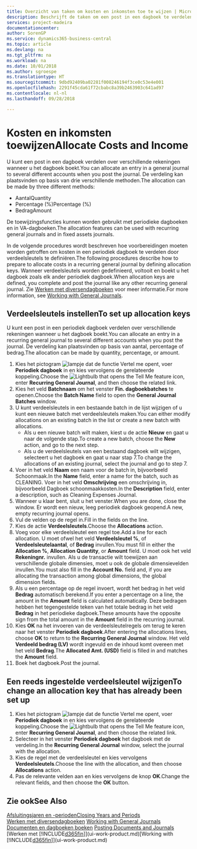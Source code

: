 ```yaml
---
title: Overzicht van taken om kosten en inkomsten toe te wijzen | Microsoft Docs
description: Beschrijft de taken om een post in een dagboek te verdelen over verschillende rekeningen wanneer u het dagboek boekt.
services: project-madeira
documentationcenter: 
author: SorenGP
ms.service: dynamics365-business-central
ms.topic: article
ms.devlang: na
ms.tgt_pltfrm: na
ms.workload: na
ms.date: 10/01/2018
ms.author: sgroespe
ms.translationtype: HT
ms.sourcegitcommit: 9dbd92409ba02281f008246194f3ce0c53e4e001
ms.openlocfilehash: 2291f45cda61f72cbabc8a39b2463903c641ad97
ms.contentlocale: nl-nl
ms.lasthandoff: 09/28/2018

---
```

# <a name="allocate-costs-and-income"></a><span data-ttu-id="a4cda-103">Kosten en inkomsten toewijzen</span><span class="sxs-lookup"><span data-stu-id="a4cda-103">Allocate Costs and Income</span></span>
<span data-ttu-id="a4cda-104">U kunt een post in een dagboek verdelen over verschillende rekeningen wanneer u het dagboek boekt.</span><span class="sxs-lookup"><span data-stu-id="a4cda-104">You can allocate an entry in a general journal to several different accounts when you post the journal.</span></span> <span data-ttu-id="a4cda-105">De verdeling kan plaatsvinden op basis van drie verschillende methoden.</span><span class="sxs-lookup"><span data-stu-id="a4cda-105">The allocation can be made by three different methods:</span></span>

* <span data-ttu-id="a4cda-106">Aantal</span><span class="sxs-lookup"><span data-stu-id="a4cda-106">Quantity</span></span>
* <span data-ttu-id="a4cda-107">Percentage (%)</span><span class="sxs-lookup"><span data-stu-id="a4cda-107">Percentage (%)</span></span>
* <span data-ttu-id="a4cda-108">Bedrag</span><span class="sxs-lookup"><span data-stu-id="a4cda-108">Amount</span></span>

<span data-ttu-id="a4cda-109">De toewijzingsfuncties kunnen worden gebruikt met periodieke dagboeken en in VA-dagboeken.</span><span class="sxs-lookup"><span data-stu-id="a4cda-109">The allocation features can be used with recurring general journals and in fixed assets journals.</span></span>
<!--You can also distribute the cost or revenue of a line to an intercompany partner when you post a sales or purchase document. When you post the document, a line will be posted in your general journal, and a corresponding line will be created in the intercompany outbox.-->

<span data-ttu-id="a4cda-110">In de volgende procedures wordt beschreven hoe voorbereidingen moeten worden getroffen om kosten in een periodiek dagboek te verdelen door verdeelsleutels te definiëren.</span><span class="sxs-lookup"><span data-stu-id="a4cda-110">The following procedures describe how to prepare to allocate costs in a recurring general journal by defining allocation keys.</span></span> <span data-ttu-id="a4cda-111">Wanneer verdeelsleutels worden gedefinieerd, voltooit en boekt u het dagboek zoals elk ander periodiek dagboek.</span><span class="sxs-lookup"><span data-stu-id="a4cda-111">When allocation keys are defined, you complete and post the journal like any other recurring general journal.</span></span> <span data-ttu-id="a4cda-112">Zie [Werken met diversendagboeken](ui-work-general-journals.md) voor meer informatie.</span><span class="sxs-lookup"><span data-stu-id="a4cda-112">For more information, see [Working with General Journals](ui-work-general-journals.md).</span></span>

## <a name="to-set-up-allocation-keys"></a><span data-ttu-id="a4cda-113">Verdeelsleutels instellen</span><span class="sxs-lookup"><span data-stu-id="a4cda-113">To set up allocation keys</span></span>
<span data-ttu-id="a4cda-114">U kunt een post in een periodiek dagboek verdelen over verschillende rekeningen wanneer u het dagboek boekt.</span><span class="sxs-lookup"><span data-stu-id="a4cda-114">You can allocate an entry in a recurring general journal to several different accounts when you post the journal.</span></span> <span data-ttu-id="a4cda-115">De verdeling kan plaatsvinden op basis van aantal, percentage of bedrag.</span><span class="sxs-lookup"><span data-stu-id="a4cda-115">The allocation can be made by quantity, percentage, or amount.</span></span>
1. <span data-ttu-id="a4cda-116">Kies het pictogram ![lampje dat de functie Vertel me opent](media/ui-search/search_small.png "Vertel me wat u wilt doen"), voer **Periodiek dagboek** in en kies vervolgens de gerelateerde koppeling.</span><span class="sxs-lookup"><span data-stu-id="a4cda-116">Choose the ![Lightbulb that opens the Tell Me feature](media/ui-search/search_small.png "Tell me what you want to do") icon, enter **Recurring General Journal**, and then choose the related link.</span></span>
2. <span data-ttu-id="a4cda-117">Kies het veld **Batchnaam** om het venster **Fin. dagboekbatches** te openen.</span><span class="sxs-lookup"><span data-stu-id="a4cda-117">Choose the **Batch Name** field to open the **General Journal Batches** window.</span></span>
3. <span data-ttu-id="a4cda-118">U kunt verdeelsleutels in een bestaande batch in de lijst wijzigen of u kunt een nieuwe batch met verdeelsleutels maken.</span><span class="sxs-lookup"><span data-stu-id="a4cda-118">You can either modify allocations on an existing batch in the list or create a new batch with allocations.</span></span>
   * <span data-ttu-id="a4cda-119">Als u een nieuwe batch wilt maken, kiest u de actie **Nieuw** en gaat u naar de volgende stap.</span><span class="sxs-lookup"><span data-stu-id="a4cda-119">To create a new batch, choose the **New** action, and go to the next step.</span></span>
   * <span data-ttu-id="a4cda-120">Als u de verdeelsleutels van een bestaand dagboek wilt wijzigen, selecteert u het dagboek en gaat u naar stap 7.</span><span class="sxs-lookup"><span data-stu-id="a4cda-120">To change the allocations of an existing journal, select the journal and go to step 7.</span></span>    
4. <span data-ttu-id="a4cda-121">Voer in het veld **Naam** een naam voor de batch in, bijvoorbeeld Schoonmaak.</span><span class="sxs-lookup"><span data-stu-id="a4cda-121">In the **Name** field, enter a name for the batch, such as CLEANING.</span></span> <span data-ttu-id="a4cda-122">Voer in het veld **Omschrijving** een omschrijving in, bijvoorbeeld Dagboek schoonmaakkosten.</span><span class="sxs-lookup"><span data-stu-id="a4cda-122">In the **Description** field, enter a description, such as Cleaning Expenses Journal.</span></span>
5. <span data-ttu-id="a4cda-123">Wanneer u klaar bent, sluit u het venster.</span><span class="sxs-lookup"><span data-stu-id="a4cda-123">When you are done, close the window.</span></span> <span data-ttu-id="a4cda-124">Er wordt een nieuw, leeg periodiek dagboek geopend.</span><span class="sxs-lookup"><span data-stu-id="a4cda-124">A new, empty recurring journal opens.</span></span>
6. <span data-ttu-id="a4cda-125">Vul de velden op de regel in.</span><span class="sxs-lookup"><span data-stu-id="a4cda-125">Fill in the fields on the line.</span></span>
7. <span data-ttu-id="a4cda-126">Kies de actie **Verdeelsleutels**.</span><span class="sxs-lookup"><span data-stu-id="a4cda-126">Choose the **Allocations** action.</span></span>
8. <span data-ttu-id="a4cda-127">Voeg voor elke verdeelsleutel een regel toe.</span><span class="sxs-lookup"><span data-stu-id="a4cda-127">Add a line for each allocation.</span></span> <span data-ttu-id="a4cda-128">U moet ofwel het veld **Verdeelsleutel %**, of **Verdeelsleutelaantal**, of **Bedrag** invullen.</span><span class="sxs-lookup"><span data-stu-id="a4cda-128">You must fill in either the **Allocation %**, **Allocation Quantity**, or **Amount** field.</span></span> <span data-ttu-id="a4cda-129">U moet ook het veld **Rekeningnr.** invullen. Als u de transactie wilt toewijzen aan verschillende globale dimensies, moet u ook de globale dimensievelden invullen.</span><span class="sxs-lookup"><span data-stu-id="a4cda-129">You must also fill in the **Account No.** field and, if you are allocating the transaction among global dimensions, the global dimension fields.</span></span>
9. <span data-ttu-id="a4cda-130">Als u een percentage op de regel invoert, wordt het bedrag in het veld **Bedrag** automatisch berekend.</span><span class="sxs-lookup"><span data-stu-id="a4cda-130">If you enter a percentage on a line, the amount in the **Amount** field is calculated automatically.</span></span> <span data-ttu-id="a4cda-131">Deze bedragen hebben het tegengestelde teken van het totale bedrag in het veld **Bedrag** in het periodieke dagboek.</span><span class="sxs-lookup"><span data-stu-id="a4cda-131">These amounts have the opposite sign from the total amount in the **Amount** field in the recurring journal.</span></span>
10. <span data-ttu-id="a4cda-132">Kies **OK** na het invoeren van de verdeelsleutelregels om terug te keren naar het venster **Periodiek dagboek**.</span><span class="sxs-lookup"><span data-stu-id="a4cda-132">After entering the allocations lines, choose **OK** to return to the **Recurring General Journal** window.</span></span> <span data-ttu-id="a4cda-133">Het veld **Verdeeld bedrag (LV)** wordt ingevuld en de inhoud komt overeen met het veld **Bedrag**.</span><span class="sxs-lookup"><span data-stu-id="a4cda-133">The **Allocated Amt. (USD)** field is filled in and matches the **Amount** field.</span></span>
11. <span data-ttu-id="a4cda-134">Boek het dagboek.</span><span class="sxs-lookup"><span data-stu-id="a4cda-134">Post the journal.</span></span>

## <a name="to-change-an-allocation-key-that-has-already-been-set-up"></a><span data-ttu-id="a4cda-135">Een reeds ingestelde verdeelsleutel wijzigen</span><span class="sxs-lookup"><span data-stu-id="a4cda-135">To change an allocation key that has already been set up</span></span>
1. <span data-ttu-id="a4cda-136">Kies het pictogram ![lampje dat de functie Vertel me opent](media/ui-search/search_small.png "Vertel me wat u wilt doen"), voer **Periodiek dagboek** in en kies vervolgens de gerelateerde koppeling.</span><span class="sxs-lookup"><span data-stu-id="a4cda-136">Choose the ![Lightbulb that opens the Tell Me feature](media/ui-search/search_small.png "Tell me what you want to do") icon, enter **Recurring General Journal**, and then choose the related link.</span></span>
2. <span data-ttu-id="a4cda-137">Selecteer in het venster **Periodiek dagboek** het dagboek met de verdeling.</span><span class="sxs-lookup"><span data-stu-id="a4cda-137">In the **Recurring General Journal** window, select the journal with the allocation.</span></span>
3. <span data-ttu-id="a4cda-138">Kies de regel met de verdeelsleutel en kies vervolgens **Verdeelsleutels**.</span><span class="sxs-lookup"><span data-stu-id="a4cda-138">Choose the line with the allocation, and then choose **Allocations** action.</span></span>
4. <span data-ttu-id="a4cda-139">Pas de relevante velden aan en kies vervolgens de knop **OK**.</span><span class="sxs-lookup"><span data-stu-id="a4cda-139">Change the relevant fields, and then choose the **OK** button.</span></span>

## <a name="see-also"></a><span data-ttu-id="a4cda-140">Zie ook</span><span class="sxs-lookup"><span data-stu-id="a4cda-140">See Also</span></span>
[<span data-ttu-id="a4cda-141">Afsluitingsjaren en -perioden</span><span class="sxs-lookup"><span data-stu-id="a4cda-141">Closing Years and Periods</span></span>](year-close-years-periods.md)  
<span data-ttu-id="a4cda-142">[Werken met diversendagboeken](ui-work-general-journals.md)  </span><span class="sxs-lookup"><span data-stu-id="a4cda-142">[Working with General Journals](ui-work-general-journals.md)  </span></span>  
<span data-ttu-id="a4cda-143">[Documenten en dagboeken boeken](ui-post-documents-journals.md)  </span><span class="sxs-lookup"><span data-stu-id="a4cda-143">[Posting Documents and Journals](ui-post-documents-journals.md)  </span></span>  
<span data-ttu-id="a4cda-144">[Werken met [!INCLUDE[d365fin](includes/d365fin_md.md)]](ui-work-product.md)</span><span class="sxs-lookup"><span data-stu-id="a4cda-144">[Working with [!INCLUDE[d365fin](includes/d365fin_md.md)]](ui-work-product.md)</span></span>


